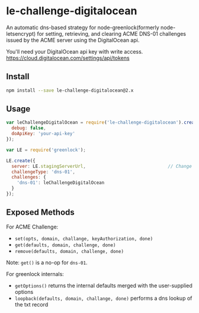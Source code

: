 le-challenge-digitalocean
================

An automatic dns-based strategy for node-greenlock(formerly node-letsencrypt) for setting, retrieving,
and clearing ACME DNS-01 challenges issued by the ACME server using the DigitalOcean api.

You'll need your DigitalOcean api key with write access.
https://cloud.digitalocean.com/settings/api/tokens

Install
-------

```bash
npm install --save le-challenge-digitalocean@2.x
```

Usage
-----

```javascript
var leChallengeDigitalOcean = require('le-challenge-digitalocean').create({
  debug: false,
  doApiKey: 'your-api-key'
});

var LE = require('greenlock');

LE.create({
  server: LE.stagingServerUrl,                               // Change to LE.productionServerUrl in production
  challengeType: 'dns-01',
  challenges: {
    'dns-01': leChallengeDigitalOcean
  }
});
```

Exposed Methods
---------------

For ACME Challenge:

* `set(opts, domain, challange, keyAuthorization, done)`
* `get(defaults, domain, challenge, done)`
* `remove(defaults, domain, challenge, done)`

Note: `get()` is a no-op for `dns-01`.

For greenlock internals:

* `getOptions()` returns the internal defaults merged with the user-supplied options
* `loopback(defaults, domain, challange, done)` performs a dns lookup of the txt record
